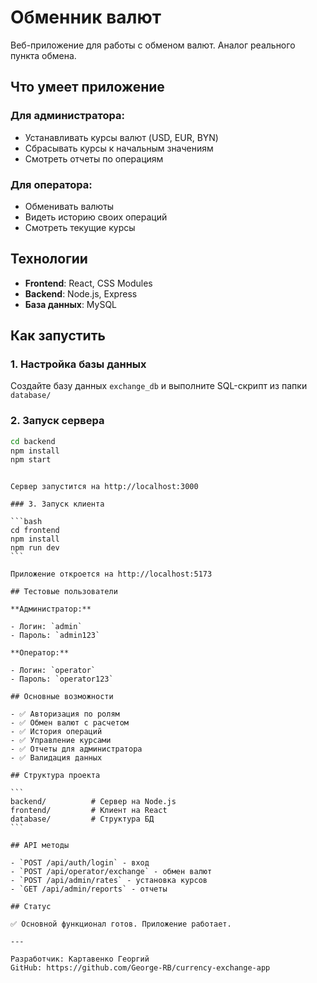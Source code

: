 # Обменник валют

Веб-приложение для работы с обменом валют. Аналог реального пункта обмена.

## Что умеет приложение

### Для администратора:

- Устанавливать курсы валют (USD, EUR, BYN)
- Сбрасывать курсы к начальным значениям
- Смотреть отчеты по операциям

### Для оператора:

- Обменивать валюты
- Видеть историю своих операций
- Смотреть текущие курсы

## Технологии

- **Frontend**: React, CSS Modules
- **Backend**: Node.js, Express
- **База данных**: MySQL

## Как запустить

### 1. Настройка базы данных

Создайте базу данных `exchange_db` и выполните SQL-скрипт из папки `database/`

### 2. Запуск сервера

```bash
cd backend
npm install
npm start
```

````

Сервер запустится на http://localhost:3000

### 3. Запуск клиента

```bash
cd frontend
npm install
npm run dev
```

Приложение откроется на http://localhost:5173

## Тестовые пользователи

**Администратор:**

- Логин: `admin`
- Пароль: `admin123`

**Оператор:**

- Логин: `operator`
- Пароль: `operator123`

## Основные возможности

- ✅ Авторизация по ролям
- ✅ Обмен валют с расчетом
- ✅ История операций
- ✅ Управление курсами
- ✅ Отчеты для администратора
- ✅ Валидация данных

## Структура проекта

```
backend/          # Сервер на Node.js
frontend/         # Клиент на React
database/         # Структура БД
```

## API методы

- `POST /api/auth/login` - вход
- `POST /api/operator/exchange` - обмен валют
- `POST /api/admin/rates` - установка курсов
- `GET /api/admin/reports` - отчеты

## Статус

✅ Основной функционал готов. Приложение работает.

---

Разработчик: Картавенко Георгий
GitHub: https://github.com/George-RB/currency-exchange-app

````
